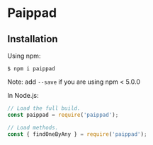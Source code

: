 # Paippad

## Installation

Using npm:
```shell
$ npm i paippad
```
Note: add `--save` if you are using npm < 5.0.0

In Node.js:
```js
// Load the full build.
const paippad = require('paippad');

// Load methods.
const { findOneByAny } = require('paippad');

```

